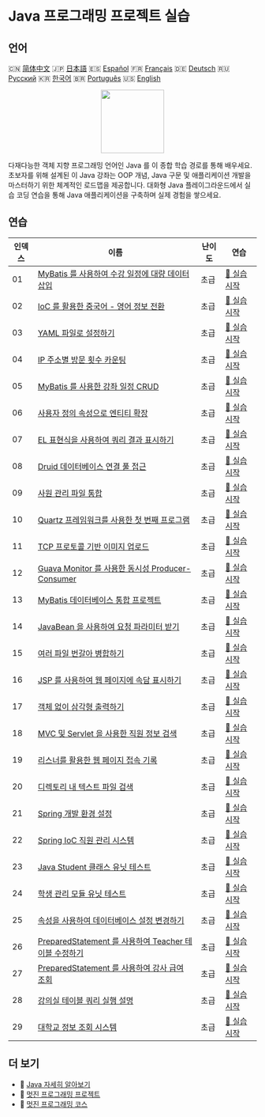 # Java 프로그래밍 프로젝트 실습

## 언어

🇨🇳 [简体中文](README_zh.md) 🇯🇵 [日本語](README_ja.md) 🇪🇸 [Español](README_es.md) 🇫🇷 [Français](README_fr.md) 🇩🇪 [Deutsch](README_de.md) 🇷🇺 [Русский](README_ru.md) 🇰🇷 [한국어](README_ko.md) 🇧🇷 [Português](README_pt.md) 🇺🇸 [English](README.md) 

<div align="center">
<img width="128px" src="https://file.labex.io/path/vBtgM8cNsQFn.png">
</div>

다재다능한 객체 지향 프로그래밍 언어인 Java 를 이 종합 학습 경로를 통해 배우세요. 초보자를 위해 설계된 이 Java 강좌는 OOP 개념, Java 구문 및 애플리케이션 개발을 마스터하기 위한 체계적인 로드맵을 제공합니다. 대화형 Java 플레이그라운드에서 실습 코딩 연습을 통해 Java 애플리케이션을 구축하며 실제 경험을 쌓으세요.

## 연습

|   인덱스 | 이름                                                                                                                                             | 난이도   | 연습                                                                                                    |
|----------|--------------------------------------------------------------------------------------------------------------------------------------------------|----------|---------------------------------------------------------------------------------------------------------|
|       01 | [MyBatis 를 사용하여 수강 일정에 대량 데이터 삽입](https://labex.io/ko/courses/project-bulk-insert-data-into-course-schedule)                    | 초급     | [🚀 실습 시작](https://labex.io/ko/courses/project-bulk-insert-data-into-course-schedule)               |
|       02 | [IoC 를 활용한 중국어 - 영어 정보 전환](https://labex.io/ko/courses/project-chinese-english-information-switching-via-ioc)                       | 초급     | [🚀 실습 시작](https://labex.io/ko/courses/project-chinese-english-information-switching-via-ioc)       |
|       03 | [YAML 파일로 설정하기](https://labex.io/ko/courses/project-configuring-with-yaml-files)                                                          | 초급     | [🚀 실습 시작](https://labex.io/ko/courses/project-configuring-with-yaml-files)                         |
|       04 | [IP 주소별 방문 횟수 카운팅](https://labex.io/ko/courses/project-counting-access-times-by-ip)                                                    | 초급     | [🚀 실습 시작](https://labex.io/ko/courses/project-counting-access-times-by-ip)                         |
|       05 | [MyBatis 를 사용한 강좌 일정 CRUD](https://labex.io/ko/courses/project-course-schedule-crud-with-mybatis)                                        | 초급     | [🚀 실습 시작](https://labex.io/ko/courses/project-course-schedule-crud-with-mybatis)                   |
|       06 | [사용자 정의 속성으로 엔티티 확장](https://labex.io/ko/courses/project-custom-type-handler)                                                      | 초급     | [🚀 실습 시작](https://labex.io/ko/courses/project-custom-type-handler)                                 |
|       07 | [EL 표현식을 사용하여 쿼리 결과 표시하기](https://labex.io/ko/courses/project-displaying-query-results-using-el-expressions)                     | 초급     | [🚀 실습 시작](https://labex.io/ko/courses/project-displaying-query-results-using-el-expressions)       |
|       08 | [Druid 데이터베이스 연결 풀 접근](https://labex.io/ko/courses/project-druid-database-connection-pool-access)                                     | 초급     | [🚀 실습 시작](https://labex.io/ko/courses/project-druid-database-connection-pool-access)               |
|       09 | [사원 관리 파일 통합](https://labex.io/ko/courses/project-employee-management-file-integration)                                                  | 초급     | [🚀 실습 시작](https://labex.io/ko/courses/project-employee-management-file-integration)                |
|       10 | [Quartz 프레임워크를 사용한 첫 번째 프로그램](https://labex.io/ko/courses/project-first-program-with-quartz-framework)                           | 초급     | [🚀 실습 시작](https://labex.io/ko/courses/project-first-program-with-quartz-framework)                 |
|       11 | [TCP 프로토콜 기반 이미지 업로드](https://labex.io/ko/courses/project-image-upload-based-on-tcp-protocol)                                        | 초급     | [🚀 실습 시작](https://labex.io/ko/courses/project-image-upload-based-on-tcp-protocol)                  |
|       12 | [Guava Monitor 를 사용한 동시성 Producer-Consumer](https://labex.io/ko/courses/project-implement-thread-communication)                           | 초급     | [🚀 실습 시작](https://labex.io/ko/courses/project-implement-thread-communication)                      |
|       13 | [MyBatis 데이터베이스 통합 프로젝트](https://labex.io/ko/courses/project-input-parameter-practice)                                               | 초급     | [🚀 실습 시작](https://labex.io/ko/courses/project-input-parameter-practice)                            |
|       14 | [JavaBean 을 사용하여 요청 파라미터 받기](https://labex.io/ko/courses/project-javabean-mutiple-parameters)                                       | 초급     | [🚀 실습 시작](https://labex.io/ko/courses/project-javabean-mutiple-parameters)                         |
|       15 | [여러 파일 번갈아 병합하기](https://labex.io/ko/courses/project-merge-multiple-files-alternately)                                                | 초급     | [🚀 실습 시작](https://labex.io/ko/courses/project-merge-multiple-files-alternately)                    |
|       16 | [JSP 를 사용하여 웹 페이지에 속담 표시하기](https://labex.io/ko/courses/project-output-a-quote)                                                  | 초급     | [🚀 실습 시작](https://labex.io/ko/courses/project-output-a-quote)                                      |
|       17 | [객체 없이 삼각형 출력하기](https://labex.io/ko/courses/project-outputting-triangle-with-out-object)                                             | 초급     | [🚀 실습 시작](https://labex.io/ko/courses/project-outputting-triangle-with-out-object)                 |
|       18 | [MVC 및 Servlet 을 사용한 직원 정보 검색](https://labex.io/ko/courses/project-query-employee-information)                                        | 초급     | [🚀 실습 시작](https://labex.io/ko/courses/project-query-employee-information)                          |
|       19 | [리스너를 활용한 웹 페이지 접속 기록](https://labex.io/ko/courses/project-recording-web-page-accesses-using-listeners)                           | 초급     | [🚀 실습 시작](https://labex.io/ko/courses/project-recording-web-page-accesses-using-listeners)         |
|       20 | [디렉토리 내 텍스트 파일 검색](https://labex.io/ko/courses/project-search-for-text-files-in-directory)                                           | 초급     | [🚀 실습 시작](https://labex.io/ko/courses/project-search-for-text-files-in-directory)                  |
|       21 | [Spring 개발 환경 설정](https://labex.io/ko/courses/project-setting-up-spring-development-environment)                                           | 초급     | [🚀 실습 시작](https://labex.io/ko/courses/project-setting-up-spring-development-environment)           |
|       22 | [Spring IoC 직원 관리 시스템](https://labex.io/ko/courses/project-spring-ioc-employee-management-system)                                         | 초급     | [🚀 실습 시작](https://labex.io/ko/courses/project-spring-ioc-employee-management-system)               |
|       23 | [Java Student 클래스 유닛 테스트](https://labex.io/ko/courses/project-student-class-test)                                                        | 초급     | [🚀 실습 시작](https://labex.io/ko/courses/project-student-class-test)                                  |
|       24 | [학생 관리 모듈 유닛 테스트](https://labex.io/ko/courses/project-student-management-module-unit-testing)                                         | 초급     | [🚀 실습 시작](https://labex.io/ko/courses/project-student-management-module-unit-testing)              |
|       25 | [속성을 사용하여 데이터베이스 설정 변경하기](https://labex.io/ko/courses/project-use-properties-to-modify-database-configuration)                | 초급     | [🚀 실습 시작](https://labex.io/ko/courses/project-use-properties-to-modify-database-configuration)     |
|       26 | [PreparedStatement 를 사용하여 Teacher 테이블 수정하기](https://labex.io/ko/courses/project-modifying-the-teacher-table-using-preparedstatement) | 초급     | [🚀 실습 시작](https://labex.io/ko/courses/project-modifying-the-teacher-table-using-preparedstatement) |
|       27 | [PreparedStatement 를 사용하여 강사 급여 조회](https://labex.io/ko/courses/project-query-teacher-salary-using-preparedstatement)                 | 초급     | [🚀 실습 시작](https://labex.io/ko/courses/project-query-teacher-salary-using-preparedstatement)        |
|       28 | [강의실 테이블 쿼리 실행 설명](https://labex.io/ko/courses/project-statement-for-querying-teacher-table)                                         | 초급     | [🚀 실습 시작](https://labex.io/ko/courses/project-statement-for-querying-teacher-table)                |
|       29 | [대학교 정보 조회 시스템](https://labex.io/ko/courses/project-university-information-query-system)                                               | 초급     | [🚀 실습 시작](https://labex.io/ko/courses/project-university-information-query-system)                 |

## 더 보기

- 🔗 [Java 자세히 알아보기](https://labex.io/ko/skilltrees/java)
- 🔗 [멋진 프로그래밍 프로젝트](https://github.com/labex-labs/awesome-programming-projects)
- 🔗 [멋진 프로그래밍 코스](https://github.com/labex-labs/awesome-programming-courses)

